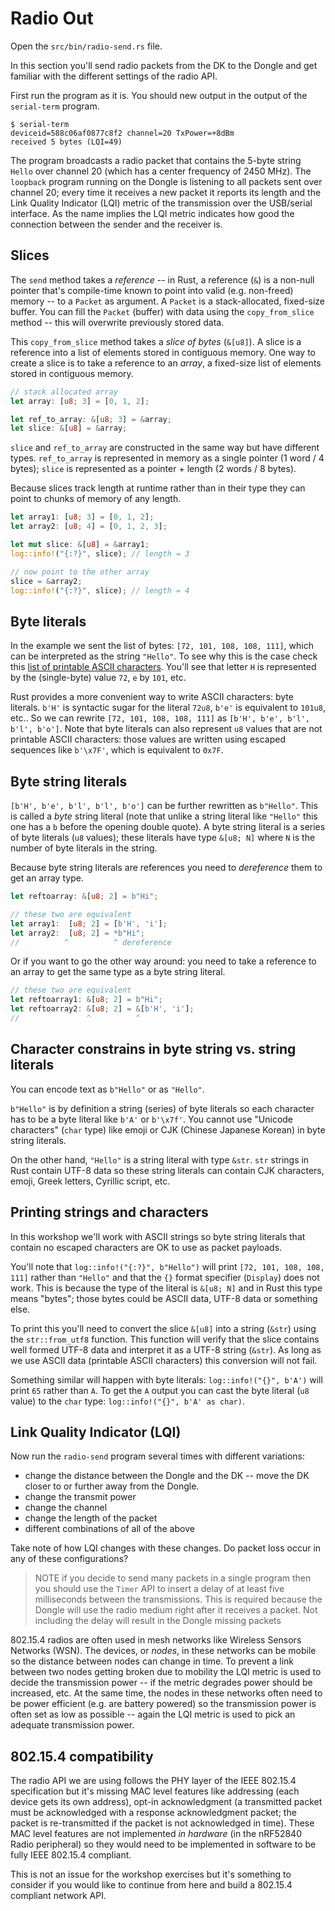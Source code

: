 # Radio Out

Open the `src/bin/radio-send.rs` file.

In this section you'll send radio packets from the DK to the Dongle and get familiar with the different settings of the radio API.

First run the program as it is. You should new output in the output of the `serial-term` program.

``` console
$ serial-term
deviceid=588c06af0877c8f2 channel=20 TxPower=+8dBm
received 5 bytes (LQI=49)
```

The program broadcasts a radio packet that contains the 5-byte string `Hello` over channel 20 (which has a center frequency of 2450 MHz). The `loopback` program running on the Dongle is listening to all packets sent over channel 20; every time it receives a new packet it reports its length and the Link Quality Indicator (LQI) metric of the transmission over the USB/serial interface. As the name implies the LQI metric indicates how good the connection between the sender and the receiver is.

## Slices

The `send` method takes a *reference* -- in Rust, a reference (`&`) is a non-null pointer that's compile-time known to point into valid (e.g. non-freed) memory --  to a `Packet` as argument. A `Packet` is a stack-allocated, fixed-size buffer. You can fill the `Packet` (buffer) with data using the `copy_from_slice` method -- this will overwrite previously stored data.

This `copy_from_slice` method takes a *slice of bytes* (`&[u8]`). A slice is a reference into a list of elements stored in contiguous memory. One way to create a slice is to take a reference to an *array*, a fixed-size list of elements stored in contiguous memory.

``` rust
// stack allocated array
let array: [u8; 3] = [0, 1, 2];

let ref_to_array: &[u8; 3] = &array;
let slice: &[u8] = &array;
```

`slice` and `ref_to_array` are constructed in the same way but have different types. `ref_to_array` is represented in memory as a single pointer (1 word / 4 bytes); `slice` is represented as a pointer + length (2 words / 8 bytes).

Because slices track length at runtime rather than in their type they can point to chunks of memory of any length.

``` rust
let array1: [u8; 3] = [0, 1, 2];
let array2: [u8; 4] = [0, 1, 2, 3];

let mut slice: &[u8] = &array1;
log::info!("{:?}", slice); // length = 3

// now point to the other array
slice = &array2;
log::info!("{:?}", slice); // length = 4
```

## Byte literals

In the example we sent the list of bytes: `[72, 101, 108, 108, 111]`, which can be interpreted as the string `"Hello"`. To see why this is the case check this [list of printable ASCII characters][ascii]. You'll see that letter `H` is represented by the (single-byte) value `72`, `e` by `101`, etc.

[ascii]: https://en.wikipedia.org/wiki/ASCII#Printable_characters

Rust provides a more convenient way to write ASCII characters: byte literals. `b'H'` is syntactic sugar for the literal `72u8`, `b'e'` is equivalent to `101u8`, etc.. So we can rewrite `[72, 101, 108, 108, 111]` as `[b'H', b'e', b'l', b'l', b'o']`. Note that byte literals can also represent `u8` values that are not printable ASCII characters: those values are written using escaped sequences like `b'\x7F'`, which is equivalent to `0x7F`.

## Byte string literals

`[b'H', b'e', b'l', b'l', b'o']` can be further rewritten as `b"Hello"`. This is called a *byte* string literal (note that unlike a string literal like `"Hello"` this one has a `b` before the opening double quote). A byte string literal is a series of byte literals (`u8` values); these literals have type `&[u8; N]` where `N` is the number of byte literals in the string.

Because byte string literals are references you need to *dereference* them to get an array type.

``` rust
let reftoarray: &[u8; 2] = b"Hi";

// these two are equivalent
let array1:  [u8; 2] = [b'H', 'i'];
let array2:  [u8; 2] = *b"Hi";
//          ^          ^ dereference
```

Or if you want to go the other way around: you need to take a reference to an array to get the same type as a byte string literal.

``` rust
// these two are equivalent
let reftoarray1: &[u8; 2] = b"Hi";
let reftoarray2: &[u8; 2] = &[b'H', 'i'];
//               ^          ^
```
## Character constrains in byte string vs. string literals

You can encode text as `b"Hello"` or as `"Hello"`.

`b"Hello"` is by definition a string (series) of byte literals so each character has to be a byte literal like `b'A'` or `b'\x7f'`. You cannot use "Unicode characters" (`char` type) like emoji or CJK (Chinese Japanese Korean) in byte string literals.

On the other hand, `"Hello"` is a string literal with type `&str`. `str` strings in Rust contain UTF-8 data so these string literals can contain CJK characters, emoji, Greek letters, Cyrillic script, etc.

## Printing strings and characters

In this workshop we'll work with ASCII strings so byte string literals that contain no escaped characters are OK to use as packet payloads.

You'll note that `log::info!("{:?}", b"Hello")` will print `[72, 101, 108, 108, 111]` rather than `"Hello"` and that the `{}` format specifier (`Display`) does not work. This is because the type of the literal is `&[u8; N]` and in Rust this type means "bytes"; those bytes could be ASCII data, UTF-8 data or something else.

To print this you'll need to convert the slice `&[u8]` into a string (`&str`) using the `str::from_utf8` function. This function will verify that the slice contains well formed UTF-8 data and interpret it as a UTF-8 string (`&str`). As long as we use ASCII data (printable ASCII characters) this conversion will not fail.

Something similar will happen with byte literals: `log::info!("{}", b'A')` will print `65` rather than `A`. To get the `A` output you can cast the byte literal (`u8` value) to the `char` type: `log::info!("{}", b'A' as char)`.

## Link Quality Indicator (LQI)

Now run the `radio-send` program several times with different variations:

- change the distance between the Dongle and the DK -- move the DK closer to or further away from the Dongle.
- change the transmit power
- change the channel
- change the length of the packet
- different combinations of all of the above

Take note of how LQI changes with these changes. Do packet loss occur in any of these configurations?

> NOTE if you decide to send many packets in a single program then you should use the `Timer` API to insert a delay of at least five milliseconds between the transmissions. This is required because the Dongle will use the radio medium right after it receives a packet. Not including the delay will result in the Dongle missing packets

802.15.4 radios are often used in mesh networks like Wireless Sensors Networks (WSN). The devices, or *nodes*, in these networks can be mobile so the distance between nodes can change in time. To prevent a link between two nodes getting broken due to mobility the LQI metric is used to decide the transmission power -- if the metric degrades power should be increased, etc. At the same time, the nodes in these networks often need to be power efficient (e.g. are battery powered) so the transmission power is often set as low as possible -- again the LQI metric is used to pick an adequate transmission power.

## 802.15.4 compatibility

The radio API we are using follows the PHY layer of the IEEE 802.15.4 specification but it's missing MAC level features like addressing (each device gets its own address), opt-in acknowledgment (a transmitted packet must be acknowledged with a response acknowledgment packet; the packet is re-transmitted if the packet is not acknowledged in time). These MAC level features are not implemented *in hardware* (in the nRF52840 Radio peripheral) so they would need to be implemented in software to be fully IEEE 802.15.4 compliant.

This is not an issue for the workshop exercises but it's something to consider if you would like to continue from here and build a 802.15.4 compliant network API.
